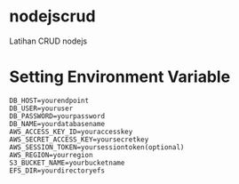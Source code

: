 # nodejscrud
Latihan CRUD nodejs

# Setting  Environment Variable
`DB_HOST=yourendpoint`<br/>
`DB_USER=youruser`<br/>
`DB_PASSWORD=yourpassword`<br/>
`DB_NAME=yourdatabasename`<br/>
`AWS_ACCESS_KEY_ID=youraccesskey`<br/>
`AWS_SECRET_ACCESS_KEY=yoursecretkey`<br/>
`AWS_SESSION_TOKEN=yoursessiontoken(optional)`<br/>
`AWS_REGION=yourregion`<br/>
`S3_BUCKET_NAME=yourbucketname`<br/>
`EFS_DIR=yourdirectoryefs`<br/>